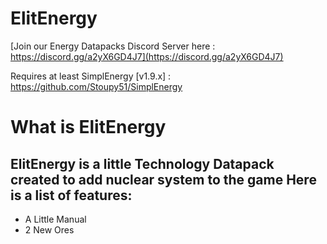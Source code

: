 # ElitEnergy
[Join our Energy Datapacks Discord Server here : https://discord.gg/a2yX6GD4J7](https://discord.gg/a2yX6GD4J7)

Requires at least SimplEnergy [v1.9.x] : https://github.com/Stoupy51/SimplEnergy

# What is ElitEnergy

ElitEnergy is a little Technology Datapack created to add nuclear system to the game
Here is a list of features:
- 
- A Little Manual
- 2 New Ores
